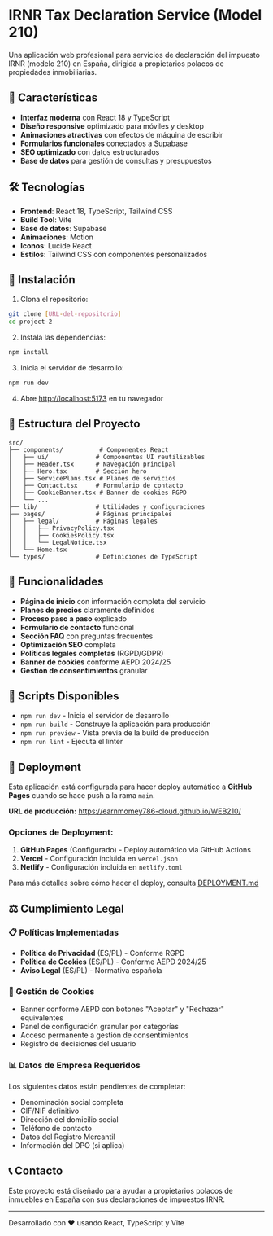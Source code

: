 # IRNR Tax Declaration Service (Model 210)

Una aplicación web profesional para servicios de declaración del impuesto IRNR (modelo 210) en España, dirigida a propietarios polacos de propiedades inmobiliarias.

## 🌟 Características

- **Interfaz moderna** con React 18 y TypeScript
- **Diseño responsive** optimizado para móviles y desktop
- **Animaciones atractivas** con efectos de máquina de escribir
- **Formularios funcionales** conectados a Supabase
- **SEO optimizado** con datos estructurados
- **Base de datos** para gestión de consultas y presupuestos

## 🛠️ Tecnologías

- **Frontend**: React 18, TypeScript, Tailwind CSS
- **Build Tool**: Vite
- **Base de datos**: Supabase
- **Animaciones**: Motion
- **Iconos**: Lucide React
- **Estilos**: Tailwind CSS con componentes personalizados

## 🚀 Instalación

1. Clona el repositorio:
```bash
git clone [URL-del-repositorio]
cd project-2
```

2. Instala las dependencias:
```bash
npm install
```

3. Inicia el servidor de desarrollo:
```bash
npm run dev
```

4. Abre [http://localhost:5173](http://localhost:5173) en tu navegador

## 📁 Estructura del Proyecto

```
src/
├── components/          # Componentes React
│   ├── ui/             # Componentes UI reutilizables
│   ├── Header.tsx      # Navegación principal
│   ├── Hero.tsx        # Sección hero
│   ├── ServicePlans.tsx # Planes de servicios
│   ├── Contact.tsx     # Formulario de contacto
│   ├── CookieBanner.tsx # Banner de cookies RGPD
│   └── ...
├── lib/                # Utilidades y configuraciones
├── pages/              # Páginas principales
│   ├── legal/          # Páginas legales
│   │   ├── PrivacyPolicy.tsx
│   │   ├── CookiesPolicy.tsx
│   │   └── LegalNotice.tsx
│   └── Home.tsx
└── types/              # Definiciones de TypeScript
```

## 🎯 Funcionalidades

- **Página de inicio** con información completa del servicio
- **Planes de precios** claramente definidos
- **Proceso paso a paso** explicado
- **Formulario de contacto** funcional
- **Sección FAQ** con preguntas frecuentes
- **Optimización SEO** completa
- **Políticas legales completas** (RGPD/GDPR)
- **Banner de cookies** conforme AEPD 2024/25
- **Gestión de consentimientos** granular

## 🔧 Scripts Disponibles

- `npm run dev` - Inicia el servidor de desarrollo
- `npm run build` - Construye la aplicación para producción
- `npm run preview` - Vista previa de la build de producción
- `npm run lint` - Ejecuta el linter

## 🚀 Deployment

Esta aplicación está configurada para hacer deploy automático a **GitHub Pages** cuando se hace push a la rama `main`.

**URL de producción:** https://earnmomey786-cloud.github.io/WEB210/

### Opciones de Deployment:

1. **GitHub Pages** (Configurado) - Deploy automático via GitHub Actions
2. **Vercel** - Configuración incluida en `vercel.json`
3. **Netlify** - Configuración incluida en `netlify.toml`

Para más detalles sobre cómo hacer el deploy, consulta [DEPLOYMENT.md](./DEPLOYMENT.md)

## ⚖️ Cumplimiento Legal

### 📋 Políticas Implementadas
- **Política de Privacidad** (ES/PL) - Conforme RGPD
- **Política de Cookies** (ES/PL) - Conforme AEPD 2024/25
- **Aviso Legal** (ES/PL) - Normativa española

### 🍪 Gestión de Cookies
- Banner conforme AEPD con botones "Aceptar" y "Rechazar" equivalentes
- Panel de configuración granular por categorías
- Acceso permanente a gestión de consentimientos
- Registro de decisiones del usuario

### 📊 Datos de Empresa Requeridos
Los siguientes datos están pendientes de completar:
- Denominación social completa
- CIF/NIF definitivo
- Dirección del domicilio social
- Teléfono de contacto
- Datos del Registro Mercantil
- Información del DPO (si aplica)

## 📞 Contacto

Este proyecto está diseñado para ayudar a propietarios polacos de inmuebles en España con sus declaraciones de impuestos IRNR.

---

Desarrollado con ❤️ usando React, TypeScript y Vite